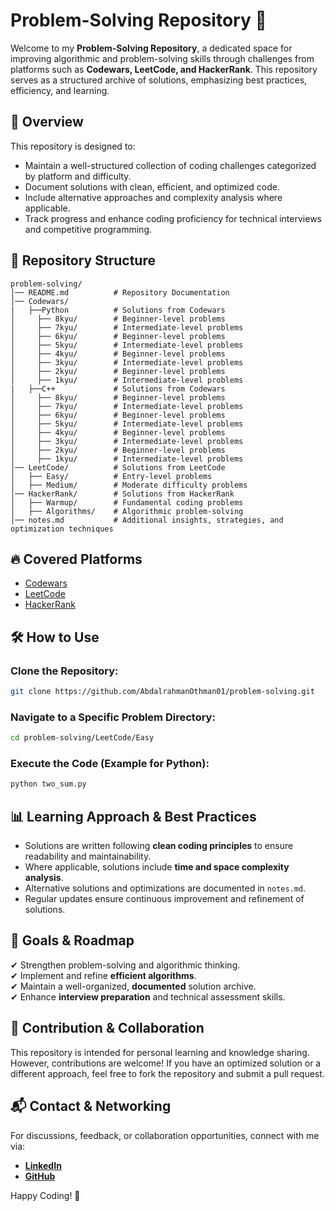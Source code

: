 # Problem-Solving Repository 🚀

Welcome to my **Problem-Solving Repository**, a dedicated space for improving algorithmic and problem-solving skills through challenges from platforms such as **Codewars, LeetCode, and HackerRank**. This repository serves as a structured archive of solutions, emphasizing best practices, efficiency, and learning.

## 📌 Overview
This repository is designed to:
- Maintain a well-structured collection of coding challenges categorized by platform and difficulty.
- Document solutions with clean, efficient, and optimized code.
- Include alternative approaches and complexity analysis where applicable.
- Track progress and enhance coding proficiency for technical interviews and competitive programming.

## 📂 Repository Structure
```
problem-solving/
│── README.md          # Repository Documentation
│── Codewars/
|   ├──Python          # Solutions from Codewars
│     ├── 8kyu/        # Beginner-level problems
│     ├── 7kyu/        # Intermediate-level problems
│     ├── 6kyu/        # Beginner-level problems
│     ├── 5kyu/        # Intermediate-level problems
│     ├── 4kyu/        # Beginner-level problems
│     ├── 3kyu/        # Intermediate-level problems
│     ├── 2kyu/        # Beginner-level problems
│     ├── 1kyu/        # Intermediate-level problems
|   ├──C++             # Solutions from Codewars
│     ├── 8kyu/        # Beginner-level problems
│     ├── 7kyu/        # Intermediate-level problems
│     ├── 6kyu/        # Beginner-level problems
│     ├── 5kyu/        # Intermediate-level problems
│     ├── 4kyu/        # Beginner-level problems
│     ├── 3kyu/        # Intermediate-level problems
│     ├── 2kyu/        # Beginner-level problems
│     ├── 1kyu/        # Intermediate-level problems
│── LeetCode/          # Solutions from LeetCode
│   ├── Easy/          # Entry-level problems
│   ├── Medium/        # Moderate difficulty problems
│── HackerRank/        # Solutions from HackerRank
│   ├── Warmup/        # Fundamental coding problems
│   ├── Algorithms/    # Algorithmic problem-solving
│── notes.md           # Additional insights, strategies, and optimization techniques
```

## 🔥 Covered Platforms
- [Codewars](https://www.codewars.com/)
- [LeetCode](https://leetcode.com/)
- [HackerRank](https://www.hackerrank.com/)

## 🛠️ How to Use
### Clone the Repository:
```bash
git clone https://github.com/AbdalrahmanOthman01/problem-solving.git
```
### Navigate to a Specific Problem Directory:
```bash
cd problem-solving/LeetCode/Easy
```
### Execute the Code (Example for Python):
```bash
python two_sum.py
```

## 📊 Learning Approach & Best Practices
- Solutions are written following **clean coding principles** to ensure readability and maintainability.
- Where applicable, solutions include **time and space complexity analysis**.
- Alternative solutions and optimizations are documented in `notes.md`.
- Regular updates ensure continuous improvement and refinement of solutions.

## 🎯 Goals & Roadmap
✔ Strengthen problem-solving and algorithmic thinking.<br>
✔ Implement and refine **efficient algorithms**.<br>
✔ Maintain a well-organized, **documented** solution archive.<br>
✔ Enhance **interview preparation** and technical assessment skills.<br>

## 🤝 Contribution & Collaboration
This repository is intended for personal learning and knowledge sharing. However, contributions are welcome! If you have an optimized solution or a different approach, feel free to fork the repository and submit a pull request.

## 📬 Contact & Networking
For discussions, feedback, or collaboration opportunities, connect with me via:
- **[LinkedIn](https://www.linkedin.com/in/esraa-yaser-/)**
- **[GitHub](https://github.com/esraaelzaghal/)**

Happy Coding! 🚀
